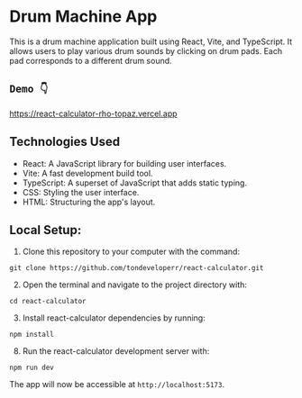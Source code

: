 # Drum Machine App

This is a drum machine application built using React, Vite, and TypeScript. It allows users to play various drum sounds by clicking on drum pads. Each pad corresponds to a different drum sound.

## `Demo 👇`
https://react-calculator-rho-topaz.vercel.app

## Technologies Used

- React: A JavaScript library for building user interfaces.
- Vite: A fast development build tool.
- TypeScript: A superset of JavaScript that adds static typing.
- CSS: Styling the user interface.
- HTML: Structuring the app's layout.
  
## Local Setup:

1. Clone this repository to your computer with the command:

```
git clone https://github.com/tondeveloperr/react-calculator.git
```

2. Open the terminal and navigate to the project directory with:

```
cd react-calculator
```

3. Install react-calculator dependencies by running:

```
npm install
```
8. Run the react-calculator development server with:

```
npm run dev
```
The app will now be accessible at `http://localhost:5173`.